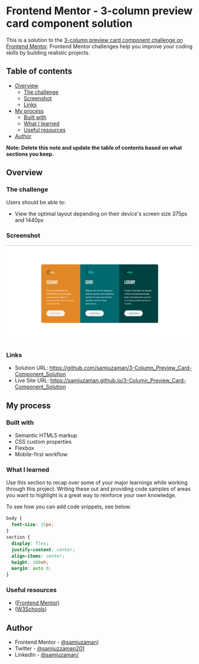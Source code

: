 # Frontend Mentor - 3-column preview card component solution

This is a solution to the [3-column preview card component challenge on Frontend Mentor](https://www.frontendmentor.io/challenges/3column-preview-card-component-pH92eAR2-). Frontend Mentor challenges help you improve your coding skills by building realistic projects.

## Table of contents

- [Overview](#overview)
  - [The challenge](#the-challenge)
  - [Screenshot](#screenshot)
  - [Links](#links)
- [My process](#my-process)
  - [Built with](#built-with)
  - [What I learned](#what-i-learned)
  - [Useful resources](#useful-resources)
- [Author](#author)

**Note: Delete this note and update the table of contents based on what sections you keep.**

## Overview

### The challenge

Users should be able to:

- View the optimal layout depending on their device's screen size 375px and 1440px

### Screenshot

![Desktop View](./images/desktop_size.png)

### Links

- Solution URL: https://github.com/samiuzaman/3-Column_Preview_Card-Component_Solution
- Live Site URL: https://samiuzaman.github.io/3-Column_Preview_Card-Component_Solution

## My process

### Built with

- Semantic HTML5 markup
- CSS custom properties
- Flexbox
- Mobile-first workflow

### What I learned

Use this section to recap over some of your major learnings while working through this project. Writing these out and providing code samples of areas you want to highlight is a great way to reinforce your own knowledge.

To see how you can add code snippets, see below:

```css
body {
  font-size: 15px;
}
section {
  display: flex;
  justify-content: center;
  align-items: center;
  height: 100vh;
  margin: auto 0;
}
```

### Useful resources

- ([Frontend Mentor](https://www.frontendmentor.io/))
- ([W3Schools](https://www.w3schools.com/))

## Author

- Frontend Mentor - [@samiuzaman](https://www.frontendmentor.io/profile/samiuzaman))
- Twitter - [@samiuzzaman201](https://www.twitter.com/samiuzzaman201)
- LinkedIn - [@samiuzaman/](https://www.linkedin.com/in/samiuzaman)
